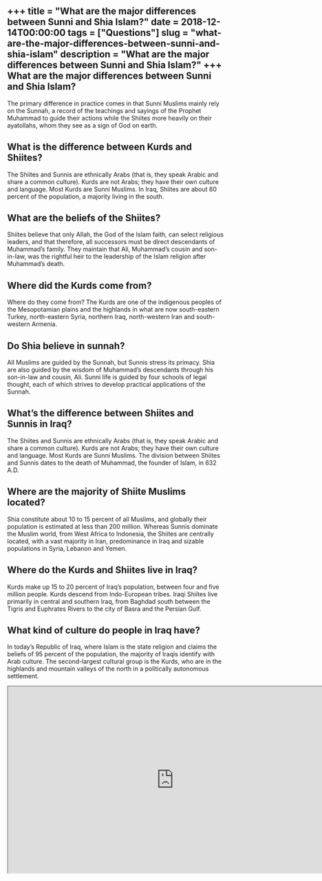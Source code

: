+++
title = "What are the major differences between Sunni and Shia Islam?"
date = 2018-12-14T00:00:00
tags = ["Questions"]
slug = "what-are-the-major-differences-between-sunni-and-shia-islam"
description = "What are the major differences between Sunni and Shia Islam?"
+++
What are the major differences between Sunni and Shia Islam?
------------------------------------------------------------

The primary difference in practice comes in that Sunni Muslims mainly rely on the Sunnah, a record of the teachings and sayings of the Prophet Muhammad to guide their actions while the Shiites more heavily on their ayatollahs, whom they see as a sign of God on earth.

What is the difference between Kurds and Shiites?
-------------------------------------------------

The Shiites and Sunnis are ethnically Arabs (that is, they speak Arabic and share a common culture). Kurds are not Arabs; they have their own culture and language. Most Kurds are Sunni Muslims. In Iraq, Shiites are about 60 percent of the population, a majority living in the south.

What are the beliefs of the Shiites?
------------------------------------

Shiites believe that only Allah, the God of the Islam faith, can select religious leaders, and that therefore, all successors must be direct descendants of Muhammad’s family. They maintain that Ali, Muhammad’s cousin and son-in-law, was the rightful heir to the leadership of the Islam religion after Muhammad’s death.

Where did the Kurds come from?
------------------------------

Where do they come from? The Kurds are one of the indigenous peoples of the Mesopotamian plains and the highlands in what are now south-eastern Turkey, north-eastern Syria, northern Iraq, north-western Iran and south-western Armenia.

Do Shia believe in sunnah?
--------------------------

All Muslims are guided by the Sunnah, but Sunnis stress its primacy. Shia are also guided by the wisdom of Muhammad’s descendants through his son-in-law and cousin, Ali. Sunni life is guided by four schools of legal thought, each of which strives to develop practical applications of the Sunnah.

What’s the difference between Shiites and Sunnis in Iraq?
---------------------------------------------------------

The Shiites and Sunnis are ethnically Arabs (that is, they speak Arabic and share a common culture). Kurds are not Arabs; they have their own culture and language. Most Kurds are Sunni Muslims. The division between Shiites and Sunnis dates to the death of Muhammad, the founder of Islam, in 632 A.D.

Where are the majority of Shiite Muslims located?
-------------------------------------------------

Shia constitute about 10 to 15 percent of all Muslims, and globally their population is estimated at less than 200 million. Whereas Sunnis dominate the Muslim world, from West Africa to Indonesia, the Shiites are centrally located, with a vast majority in Iran, predominance in Iraq and sizable populations in Syria, Lebanon and Yemen.

Where do the Kurds and Shiites live in Iraq?
--------------------------------------------

Kurds make up 15 to 20 percent of Iraq’s population, between four and five million people. Kurds descend from Indo-European tribes. Iraqi Shiítes live primarily in central and southern Iraq, from Baghdad south between the Tigris and Euphrates Rivers to the city of Basra and the Persian Gulf.

What kind of culture do people in Iraq have?
--------------------------------------------

In today’s Republic of Iraq, where Islam is the state religion and claims the beliefs of 95 percent of the population, the majority of Iraqis identify with Arab culture. The second-largest cultural group is the Kurds, who are in the highlands and mountain valleys of the north in a politically autonomous settlement.

<iframe allow="accelerometer; autoplay; clipboard-write; encrypted-media; gyroscope; picture-in-picture" allowfullscreen="" class="__youtube_prefs__  epyt-is-override  no-lazyload" data-no-lazy="1" data-origheight="433" data-origwidth="770" data-skipgform_ajax_framebjll="" height="433" id="_ytid_64356" loading="lazy" src="https://www.youtube.com/embed/5KLvjs7Yrtw?enablejsapi=1&autoplay=0&cc_load_policy=0&cc_lang_pref=&iv_load_policy=1&loop=0&modestbranding=0&rel=1&fs=1&playsinline=0&autohide=2&theme=dark&color=red&controls=1&" title="YouTube player" width="770"></iframe>